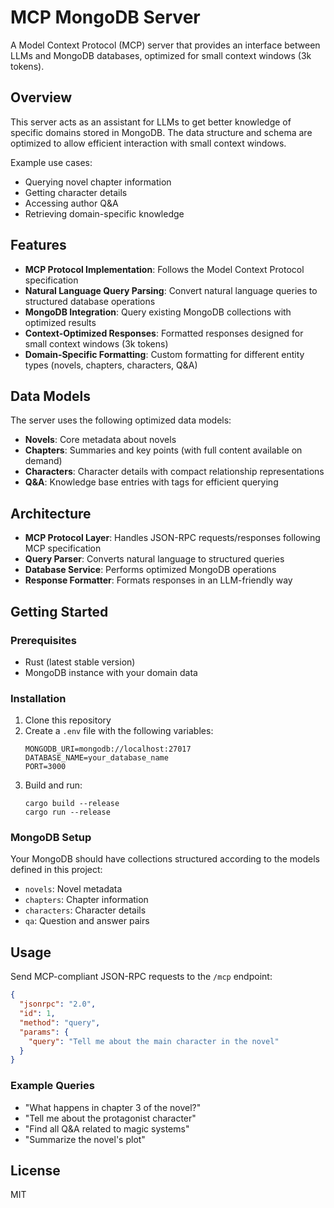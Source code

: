 # MCP MongoDB Server

A Model Context Protocol (MCP) server that provides an interface between LLMs and MongoDB databases, optimized for small context windows (3k tokens).

## Overview

This server acts as an assistant for LLMs to get better knowledge of specific domains stored in MongoDB. The data structure and schema are optimized to allow efficient interaction with small context windows.

Example use cases:
- Querying novel chapter information
- Getting character details 
- Accessing author Q&A
- Retrieving domain-specific knowledge

## Features

- **MCP Protocol Implementation**: Follows the Model Context Protocol specification
- **Natural Language Query Parsing**: Convert natural language queries to structured database operations
- **MongoDB Integration**: Query existing MongoDB collections with optimized results
- **Context-Optimized Responses**: Formatted responses designed for small context windows (3k tokens)
- **Domain-Specific Formatting**: Custom formatting for different entity types (novels, chapters, characters, Q&A)

## Data Models

The server uses the following optimized data models:

- **Novels**: Core metadata about novels
- **Chapters**: Summaries and key points (with full content available on demand)
- **Characters**: Character details with compact relationship representations
- **Q&A**: Knowledge base entries with tags for efficient querying

## Architecture

- **MCP Protocol Layer**: Handles JSON-RPC requests/responses following MCP specification
- **Query Parser**: Converts natural language to structured queries
- **Database Service**: Performs optimized MongoDB operations
- **Response Formatter**: Formats responses in an LLM-friendly way

## Getting Started

### Prerequisites

- Rust (latest stable version)
- MongoDB instance with your domain data

### Installation

1. Clone this repository
2. Create a `.env` file with the following variables:
   ```
   MONGODB_URI=mongodb://localhost:27017
   DATABASE_NAME=your_database_name
   PORT=3000
   ```
3. Build and run:
   ```
   cargo build --release
   cargo run --release
   ```

### MongoDB Setup

Your MongoDB should have collections structured according to the models defined in this project:

- `novels`: Novel metadata
- `chapters`: Chapter information
- `characters`: Character details
- `qa`: Question and answer pairs

## Usage

Send MCP-compliant JSON-RPC requests to the `/mcp` endpoint:

```json
{
  "jsonrpc": "2.0",
  "id": 1,
  "method": "query",
  "params": {
    "query": "Tell me about the main character in the novel"
  }
}
```

### Example Queries

- "What happens in chapter 3 of the novel?"
- "Tell me about the protagonist character"
- "Find all Q&A related to magic systems"
- "Summarize the novel's plot"

## License

MIT